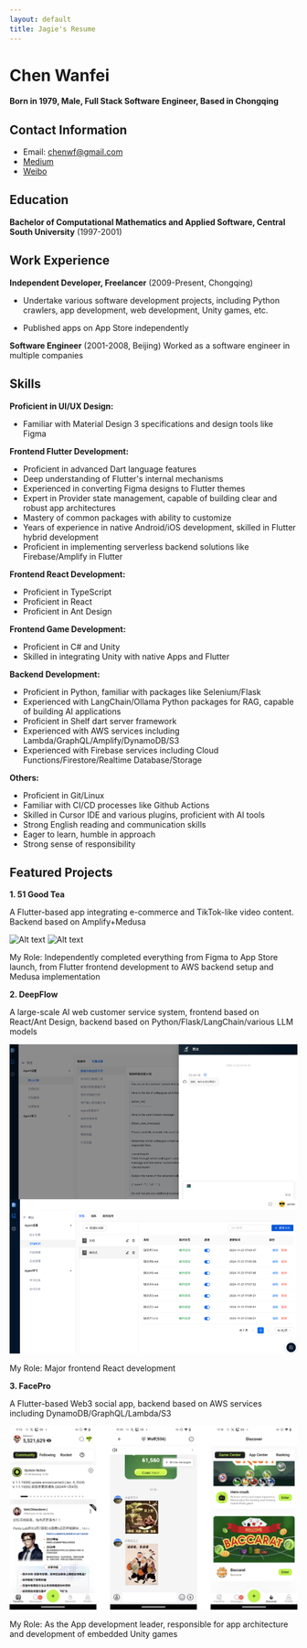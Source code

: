 ```yaml
---
layout: default
title: Jagie's Resume
---
```

Chen Wanfei
======

#### Born in 1979, Male, Full Stack Software Engineer, Based in Chongqing

Contact Information
---------
- Email: [chenwf@gmail.com](chenwf@gmail.com)
- [Medium](https://medium.com/@chencwf)
- [Weibo](https://weibo.com/jagie)



Education
---------

**Bachelor of Computational Mathematics and Applied Software, Central South University** (1997-2001)



Work Experience
---------
**Independent Developer, Freelancer** (2009-Present, Chongqing)

- Undertake various software development projects, including Python crawlers, app development, web development, Unity games, etc.

- Published apps on App Store independently


**Software Engineer** (2001-2008, Beijing)
Worked as a software engineer in multiple companies


Skills
------
**Proficient in UI/UX Design:**
- Familiar with Material Design 3 specifications and design tools like Figma

**Frontend Flutter Development:**
- Proficient in advanced Dart language features
- Deep understanding of Flutter's internal mechanisms
- Experienced in converting Figma designs to Flutter themes
- Expert in Provider state management, capable of building clear and robust app architectures
- Mastery of common packages with ability to customize
- Years of experience in native Android/iOS development, skilled in Flutter hybrid development
- Proficient in implementing serverless backend solutions like Firebase/Amplify in Flutter

**Frontend React Development:**
- Proficient in TypeScript
- Proficient in React
- Proficient in Ant Design

**Frontend Game Development:**
- Proficient in C# and Unity
- Skilled in integrating Unity with native Apps and Flutter


**Backend Development:**
- Proficient in Python, familiar with packages like Selenium/Flask
- Experienced with LangChain/Ollama Python packages for RAG, capable of building AI applications
- Proficient in Shelf dart server framework
- Experienced with AWS services including Lambda/GraphQL/Amplify/DynamoDB/S3
- Experienced with Firebase services including Cloud Functions/Firestore/Realtime Database/Storage


**Others:**
- Proficient in Git/Linux
- Familiar with CI/CD processes like Github Actions
- Skilled in Cursor IDE and various plugins, proficient with AI tools
- Strong English reading and communication skills
- Eager to learn, humble in approach
- Strong sense of responsibility


Featured Projects
--------
**1. 51 Good Tea**

A Flutter-based app integrating e-commerce and TikTok-like video content. Backend based on Amplify+Medusa 

![Alt text](51tea_app.jpg)
![Alt text](51tea_backend.jpg)


My Role: Independently completed everything from Figma to App Store launch, from Flutter frontend development to AWS backend setup and Medusa implementation

**2. DeepFlow** 

A large-scale AI web customer service system, frontend based on React/Ant Design, backend based on Python/Flask/LangChain/various LLM models

![Alt text](deepflow.jpg)

My Role: Major frontend React development

**3. FacePro**

A Flutter-based Web3 social app, backend based on AWS services including DynamoDB/GraphQL/Lambda/S3

![Alt text](facepro.jpg)

My Role: As the App development leader, responsible for app architecture and development of embedded Unity games
